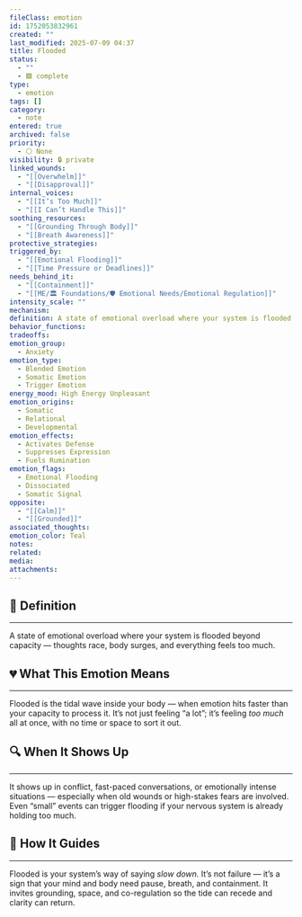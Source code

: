 ```yaml
---
fileClass: emotion
id: 1752053832961
created: ""
last_modified: 2025-07-09 04:37
title: Flooded
status:
  - ""
  - 🟩 complete
type:
  - emotion
tags: []
category:
  - note
entered: true
archived: false
priority:
  - ⚪ None
visibility: 🔒 private
linked_wounds:
  - "[[Overwhelm]]"
  - "[[Disapproval]]"
internal_voices:
  - "[[It’s Too Much]]"
  - "[[I Can’t Handle This]]"
soothing_resources:
  - "[[Grounding Through Body]]"
  - "[[Breath Awareness]]"
protective_strategies: 
triggered_by:
  - "[[Emotional Flooding]]"
  - "[[Time Pressure or Deadlines]]"
needs_behind_it:
  - "[[Containment]]"
  - "[[ME/🏛️ Foundations/🛡️ Emotional Needs/Emotional Regulation]]"
intensity_scale: ""
mechanism: 
definition: A state of emotional overload where your system is flooded beyond capacity — thoughts race, body surges, and everything feels too much.
behavior_functions: 
tradeoffs: 
emotion_group:
  - Anxiety
emotion_type:
  - Blended Emotion
  - Somatic Emotion
  - Trigger Emotion
energy_mood: High Energy Unpleasant
emotion_origins:
  - Somatic
  - Relational
  - Developmental
emotion_effects:
  - Activates Defense
  - Suppresses Expression
  - Fuels Rumination
emotion_flags:
  - Emotional Flooding
  - Dissociated
  - Somatic Signal
opposite:
  - "[[Calm]]"
  - "[[Grounded]]"
associated_thoughts: 
emotion_color: Teal
notes: 
related: 
media: 
attachments: 
---
```


## 🧾 Definition
---
A state of emotional overload where your system is flooded beyond capacity — thoughts race, body surges, and everything feels too much.

## 💔 What This Emotion Means
---
Flooded is the tidal wave inside your body — when emotion hits faster than your capacity to process it.
It’s not just feeling “a lot”; it’s feeling *too much* all at once, with no time or space to sort it out.

## 🔍 When It Shows Up
---
It shows up in conflict, fast-paced conversations, or emotionally intense situations — especially when old wounds or high-stakes fears are involved.
Even “small” events can trigger flooding if your nervous system is already holding too much.

## 🧭 How It Guides
---
Flooded is your system’s way of saying *slow down.*
It’s not failure — it’s a sign that your mind and body need pause, breath, and containment.
It invites grounding, space, and co-regulation so the tide can recede and clarity can return.
